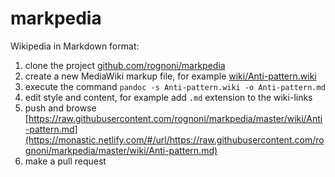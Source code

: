 # markpedia

Wikipedia in Markdown format:

1. clone the project [github.com/rognoni/markpedia](https://github.com/rognoni/markpedia)
2. create a new MediaWiki markup file, for example [wiki/Anti-pattern.wiki](https://en.wikipedia.org/w/index.php?title=Anti-pattern&action=edit)
3. execute the command `pandoc -s Anti-pattern.wiki -o Anti-pattern.md`
4. edit style and content, for example add `.md` extension to the wiki-links
5. push and browse [https://raw.githubusercontent.com/rognoni/markpedia/master/wiki/Anti-pattern.md](https://monastic.netlify.com/#/url/https://raw.githubusercontent.com/rognoni/markpedia/master/wiki/Anti-pattern.md)
6. make a pull request

